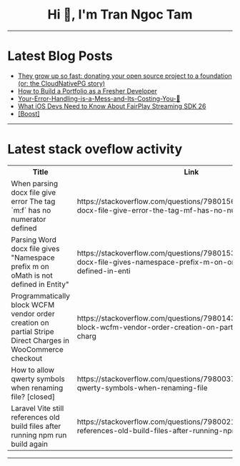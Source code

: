 <h1 align="center">Hi 👋, I'm Tran Ngoc Tam</h1>

---

# Latest Blog Posts 
<!-- BLOG-POST-LIST:START -->
- [They grow up so fast: donating your open source project to a foundation &lpar;or: the CloudNativePG story&rpar;](https://dev.to/floord/they-grow-up-so-fast-donating-your-open-source-project-to-a-foundation-or-the-cloudnativepg-1999)
- [How to Build a Portfolio as a Fresher Developer](https://dev.to/iteyonikservices/how-to-build-a-portfolio-as-a-fresher-developer-41do)
- [Your-Error-Handling-is-a-Mess-and-Its-Costing-You-💸](https://dev.to/member_25c2e834/your-error-handling-is-a-mess-and-its-costing-you--obk)
- [What iOS Devs Need to Know About FairPlay Streaming SDK 26](https://dev.to/arshtechpro/what-ios-devs-need-to-know-about-fairplay-streaming-sdk-26-4l60)
- [[Boost]](https://dev.to/martinpersson/-13kd)
<!-- BLOG-POST-LIST:END -->

---

# Latest stack oveflow activity
<table>
  <tr><th>Title</th><th>Link</th></tr>
  <!-- STACKOVERFLOW:START --><tr><td>When parsing docx file give error The tag `m:f` has no numerator defined</td><td>https://stackoverflow.com/questions/79801569/when-parsing-docx-file-give-error-the-tag-mf-has-no-numerator-defined</td></tr><tr><td>Parsing Word docx file gives &quot;Namespace prefix m on oMath is not defined in Entity&quot;</td><td>https://stackoverflow.com/questions/79801538/parsing-word-docx-file-gives-namespace-prefix-m-on-omath-is-not-defined-in-enti</td></tr><tr><td>Programmatically block WCFM vendor order creation on partial Stripe Direct Charges in WooCommerce checkout</td><td>https://stackoverflow.com/questions/79801430/programmatically-block-wcfm-vendor-order-creation-on-partial-stripe-direct-charg</td></tr><tr><td>How to allow qwerty symbols when renaming file? [closed]</td><td>https://stackoverflow.com/questions/79800377/how-to-allow-qwerty-symbols-when-renaming-file</td></tr><tr><td>Laravel Vite still references old build files after running npm run build again</td><td>https://stackoverflow.com/questions/79800219/laravel-vite-still-references-old-build-files-after-running-npm-run-build-again</td></tr><!-- STACKOVERFLOW:END -->
</table>

---


